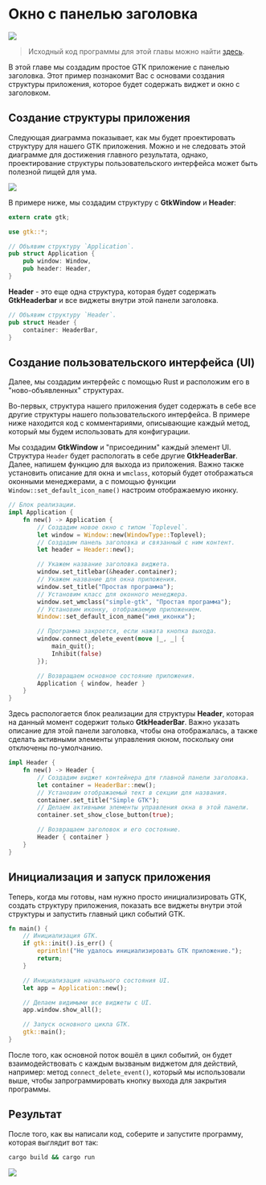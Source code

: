 # Окно с панелью заголовка

<img src="img/hello_world.png" />

> Исходный код программы для этой главы можно найти [здесь](https://github.com/ruRust/gtk-rust-by-example/tree/master/src/source_code/hello_world).

В этой главе мы создадим простое GTK приложение с панелью заголовка. Этот пример познакомит Вас с основами создания структуры приложения, которое будет содержать виджет и окно с заголовком.

## Создание структуры приложения

Следующая диаграмма показывает, как мы будет проектировать структуру для нашего GTK приложения.
Можно и не следовать этой диаграмме для достижения главного результата, однако, проектирование структуры пользовательского интерфейса может быть полезной пищей для ума.

<img src="img/diagram.png" />

В примере ниже, мы создадим структуру с **GtkWindow** и **Header**:

```rust
extern crate gtk;

use gtk::*;

// Объявим структуру `Application`.
pub struct Application {
    pub window: Window,
    pub header: Header,
}
```

**Header** - это еще одна структура, которая будет содержать **GtkHeaderbar** и все виджеты внутри этой панели заголовка.

```rust
// Объявим структуру `Header`.
pub struct Header {
    container: HeaderBar,
}
``` 

## Создание пользовательского интерфейса (UI)

Далее, мы создадим интерфейс с помощью Rust и расположим его в "ново-объявленных" структурах.

Во-первых, структура нашего приложения будет содержать в себе все другие структуры нашего пользовательского интерфейса. В примере ниже находится код с комментариями, описывающие каждый метод, который мы будем использовать для конфигурации.

Мы создадим **GtkWindow** и "присоединим" каждый элемент UI. Структура `Header` будет распологать в себе другие **GtkHeaderBar**. Далее, напишем функцию для выхода из приложения.
Важно также установить описание для окна и `wmclass`, который будет отображаться оконными менеджерами, а с помощью функции `Window::set_default_icon_name()` настроим отображаемую иконку.

```rust
// Блок реализации.
impl Application {
    fn new() -> Application {
        // Создадим новое окно с типом `Toplevel`.
        let window = Window::new(WindowType::Toplevel);
        // Создадим панель заголовка и связанный с ним контент.
        let header = Header::new();

        // Укажем название заголовка виджета.
        window.set_titlebar(&header.container);
        // Укажем название для окна приложения.
        window.set_title("Простая программа");
        // Установим класс для оконного менеджера.
        window.set_wmclass("simple-gtk", "Простая программа");
        // Установим иконку, отображаемую приложением.
        Window::set_default_icon_name("имя_иконки");

        // Программа закроется, если нажата кнопка выхода.
        window.connect_delete_event(move |_, _| {
            main_quit();
            Inhibit(false)
        });

        // Возвращаем основное состояние приложения.
        Application { window, header }
    }
}
```
Здесь распологается блок реализации для структуры **Header**, которая на данный момент содержит только **GtkHeaderBar**. Важно указать описание для этой панели заголовка, чтобы она отображалась, а также сделать активными элементы управления окном, поскольку они отключены по-умолчанию.

```rust
impl Header {
    fn new() -> Header {
        // Создадим виджет контейнера для главной панели заголовка.
        let container = HeaderBar::new();
        // Установим отображаемый тект в секции для названия.
        container.set_title("Simple GTK");
        // Делаем активными элементы управления окна в этой панели.
        container.set_show_close_button(true);

        // Возвращаем заголовок и его состояние.
        Header { container }
    }
}
```
## Инициализация и запуск приложения

Теперь, когда мы готовы, нам нужно просто инициализировать GTK, создать структуру приложения, показать все виджеты внутри этой структуры и запустить главный цикл событий GTK.

```rust
fn main() {
    // Инициализация GTK.
    if gtk::init().is_err() {
        eprintln!("Не удалось инициализировать GTK приложение.");
        return;
    }

    // Инициализация начального состояния UI.
    let app = Application::new();

    // Делаем видимыми все виджеты с UI.
    app.window.show_all();

    // Запуск основного цикла GTK.
    gtk::main();
}
```

После того, как основной поток вошёл в цикл событий, он будет взаимодействовать с каждым вызваным виджетом для действий, например: метод `connect_delete_event()`, который мы использовали выше, чтобы запрограммировать кнопку выхода для закрытия программы.

## Результат

После того, как вы написали код, соберите и запустите программу, которая выглядит вот так:
```bash
cargo build && cargo run
```

<img src="img/hello_world.png" />
